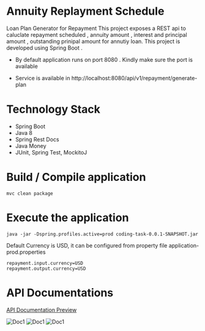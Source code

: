 # Annuity Replayment Schedule
Loan Plan Generator for Repayment
This project exposes a REST api to caluclate repayment scheduled , annuity amount , interest and principal amount , outstanding prinipal amount for annutiy loan. This project is developed using Spring Boot .

- By default application runs on port 8080 . Kindly make sure the port is available

- Service is available in http://localhost:8080/api/v1/repayment/generate-plan

# Technology Stack
- Spring Boot
- Java 8
- Spring Rest Docs
- Java Money
- JUnit, Spring Test, MockitoJ

# Build / Compile application

``` mvc clean package ```

# Execute the application
``` java -jar -Dspring.profiles.active=prod coding-task-0.0.1-SNAPSHOT.jar ```

Default Currency is USD, it can be configured from property file application-prod.properties
```
repayment.input.currency=USD
repayment.output.currency=USD
```

# API Documentations


[API Documentation Preview](http://htmlpreview.github.io/?https://github.com/Anilinfo2015/loan-plan-generator/blob/master/src/main/resources/api-guide.html)

![Doc1](https://github.com/Anilinfo2015/loan-plan-generator/blob/master/src/main/resources/doc1.PNG "Logo Title Text 1")
![Doc1](https://github.com/Anilinfo2015/loan-plan-generator/blob/master/src/main/resources/doc2.PNG "Logo Title Text 1")
![Doc1](https://github.com/Anilinfo2015/loan-plan-generator/blob/master/src/main/resources/doc3.PNG "Logo Title Text 1")

